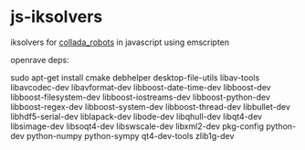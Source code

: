 js-iksolvers
==============

iksolvers for [collada_robots](https://github.com/rdiankov/collada_robots) in javascript using emscripten

openrave deps:

sudo apt-get install cmake debhelper desktop-file-utils libav-tools libavcodec-dev libavformat-dev libboost-date-time-dev libboost-dev libboost-filesystem-dev libboost-iostreams-dev libboost-python-dev libboost-regex-dev libboost-system-dev libboost-thread-dev libbullet-dev libhdf5-serial-dev liblapack-dev libode-dev libqhull-dev libqt4-dev libsimage-dev libsoqt4-dev libswscale-dev libxml2-dev pkg-config python-dev python-numpy python-sympy qt4-dev-tools zlib1g-dev
